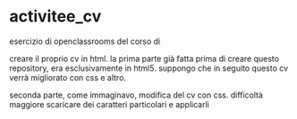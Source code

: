 # activitee_cv
esercizio di openclassrooms del corso di 

creare il proprio cv in html.
la prima parte già fatta prima di creare questo repository, era esclusivamente in html5.
suppongo che in seguito questo cv verrà migliorato con css e altro.

seconda parte, come immaginavo, modifica del cv con css.
difficoltà maggiore scaricare dei caratteri particolari e applicarli
